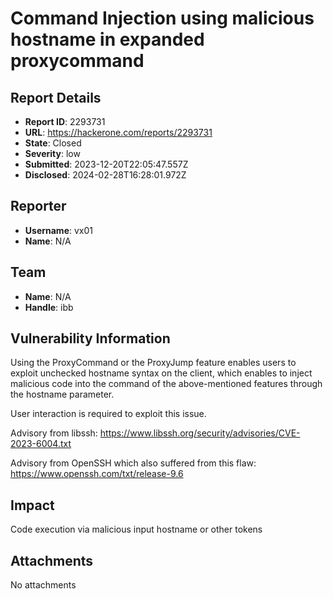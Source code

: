 # Command Injection using malicious hostname in expanded proxycommand

## Report Details
- **Report ID**: 2293731
- **URL**: https://hackerone.com/reports/2293731
- **State**: Closed
- **Severity**: low
- **Submitted**: 2023-12-20T22:05:47.557Z
- **Disclosed**: 2024-02-28T16:28:01.972Z

## Reporter
- **Username**: vx01
- **Name**: N/A

## Team
- **Name**: N/A
- **Handle**: ibb

## Vulnerability Information
Using the ProxyCommand or the ProxyJump feature enables users to exploit
unchecked hostname syntax on the client, which enables to inject malicious code
into the command of the above-mentioned features through the hostname parameter.

User interaction is required to exploit this issue.

Advisory from libssh: https://www.libssh.org/security/advisories/CVE-2023-6004.txt

Advisory from OpenSSH which also suffered from this flaw: https://www.openssh.com/txt/release-9.6

## Impact

Code execution via malicious input hostname or other tokens

## Attachments
No attachments
